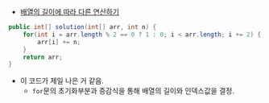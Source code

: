 - <a href="https://school.programmers.co.kr/learn/courses/30/lessons/181854/solution_groups?language=java">배열의 길이에 따라 다른 연산하기</a>

```java
public int[] solution(int[] arr, int n) {
    for(int i = arr.length % 2 == 0 ? 1 : 0; i < arr.length; i += 2) {
        arr[i] += n;
    }
    return arr;
}
```
- 이 코드가 제일 나은 거 같음.
  - `for`문의 초기화부분과 증감식을 통해 배열의 길이와 인덱스값을 결정.